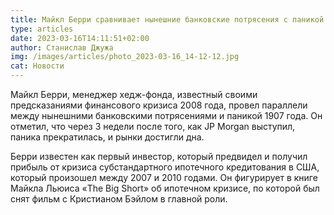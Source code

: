 ```yaml
---
title: Майкл Берри сравнивает нынешние банковские потрясения с паникой 1907 года
type: articles
date: 2023-03-16T14:11:51+02:00
author: Станислав Джужа
img: /images/articles/photo_2023-03-16_14-12-12.jpg
cat: Новости
---
```

Майкл Берри, менеджер хедж-фонда, известный своими предсказаниями финансового кризиса 2008 года, провел параллели между нынешними банковскими потрясениями и паникой 1907 года. Он отметил, что через 3 недели после того, как JP Morgan выступил, паника прекратилась, и рынки достигли дна.

Берри известен как первый инвестор, который предвидел и получил прибыль от кризиса субстандартного ипотечного кредитования в США, который произошел между 2007 и 2010 годами. Он фигурирует в книге Майкла Льюиса «The Big Short» об ипотечном кризисе, по которой был снят фильм с Кристианом Бэйлом в главной роли.